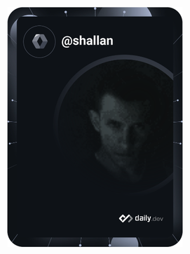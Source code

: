 <a href="https://app.daily.dev/shallan"><img src="https://github.com/monkeychambers/monkeychambers/blob/main/devcard.svg" width="400" alt="Shallan Rambaran's Dev Card"/></a>
